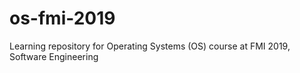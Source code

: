 # os-fmi-2019
Learning repository for Operating Systems (OS) course at FMI 2019, Software Engineering

